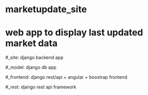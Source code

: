 # marketupdate_site

# web app to display last updated market data

#_site: django backend app

#_model: django db app

#_frontend: django rest/api + angular + boostrap frontend

#_rest: django rest api framework
